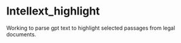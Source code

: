 # Intellext_highlight
Working to parse gpt text to highlight selected passages from legal documents.